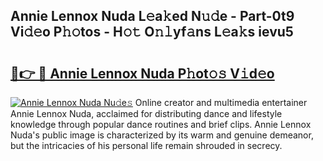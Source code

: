 ## Annie Lennox Nuda L𝚎a𝚔ed N𝚞𝚍e - Part-0t9 Vi𝚍𝚎o P𝚑𝚘tos - H𝚘𝚝 O𝚗𝚕yf𝚊ns L𝚎a𝚔s ievu5

# <h2><a href="http://kfcs8g.oniu.top/?m=Annie+Lennox+Nuda">🔗👉 🔴 Annie Lennox Nuda P𝚑ot𝚘𝚜 V𝚒d𝚎o</a></h2>

[![Annie Lennox Nuda Nu𝚍e𝚜](https://i.imgur.com/0qMVB7G.gif)](http://kfcs8g.oniu.top/?m=Annie+Lennox+Nuda)
Online creator and multimedia entertainer Annie Lennox Nuda, acclaimed for distributing dance and lifestyle knowledge through popular dance routines and brief clips. Annie Lennox Nuda's public image is characterized by its warm and genuine demeanor, but the intricacies of his personal life remain shrouded in secrecy.  
